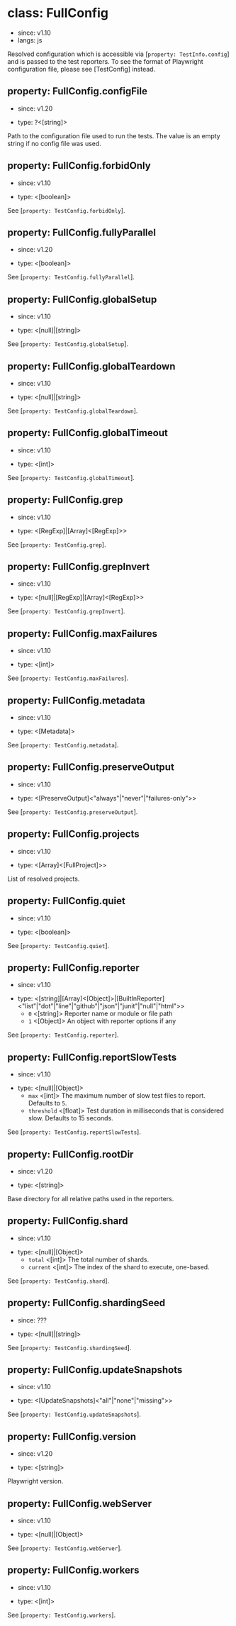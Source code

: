 # class: FullConfig
* since: v1.10
* langs: js

Resolved configuration which is accessible via [`property: TestInfo.config`] and is passed to the test reporters. To see the format of Playwright configuration file, please see [TestConfig] instead.

## property: FullConfig.configFile
* since: v1.20
- type: ?<[string]>

Path to the configuration file used to run the tests. The value is an empty string if no config file was used.

## property: FullConfig.forbidOnly
* since: v1.10
- type: <[boolean]>

See [`property: TestConfig.forbidOnly`].

## property: FullConfig.fullyParallel
* since: v1.20
- type: <[boolean]>

See [`property: TestConfig.fullyParallel`].

## property: FullConfig.globalSetup
* since: v1.10
- type: <[null]|[string]>

See [`property: TestConfig.globalSetup`].

## property: FullConfig.globalTeardown
* since: v1.10
- type: <[null]|[string]>

See [`property: TestConfig.globalTeardown`].

## property: FullConfig.globalTimeout
* since: v1.10
- type: <[int]>

See [`property: TestConfig.globalTimeout`].

## property: FullConfig.grep
* since: v1.10
- type: <[RegExp]|[Array]<[RegExp]>>

See [`property: TestConfig.grep`].

## property: FullConfig.grepInvert
* since: v1.10
- type: <[null]|[RegExp]|[Array]<[RegExp]>>

See [`property: TestConfig.grepInvert`].

## property: FullConfig.maxFailures
* since: v1.10
- type: <[int]>

See [`property: TestConfig.maxFailures`].

## property: FullConfig.metadata
* since: v1.10
- type: <[Metadata]>

See [`property: TestConfig.metadata`].

## property: FullConfig.preserveOutput
* since: v1.10
- type: <[PreserveOutput]<"always"|"never"|"failures-only">>

See [`property: TestConfig.preserveOutput`].

## property: FullConfig.projects
* since: v1.10
- type: <[Array]<[FullProject]>>

List of resolved projects.

## property: FullConfig.quiet
* since: v1.10
- type: <[boolean]>

See [`property: TestConfig.quiet`].

## property: FullConfig.reporter
* since: v1.10
- type: <[string]|[Array]<[Object]>|[BuiltInReporter]<"list"|"dot"|"line"|"github"|"json"|"junit"|"null"|"html">>
  - `0` <[string]> Reporter name or module or file path
  - `1` <[Object]> An object with reporter options if any

See [`property: TestConfig.reporter`].

## property: FullConfig.reportSlowTests
* since: v1.10
- type: <[null]|[Object]>
  - `max` <[int]> The maximum number of slow test files to report. Defaults to `5`.
  - `threshold` <[float]> Test duration in milliseconds that is considered slow. Defaults to 15 seconds.

See [`property: TestConfig.reportSlowTests`].

## property: FullConfig.rootDir
* since: v1.20
- type: <[string]>

Base directory for all relative paths used in the reporters.

## property: FullConfig.shard
* since: v1.10
- type: <[null]|[Object]>
  - `total` <[int]> The total number of shards.
  - `current` <[int]> The index of the shard to execute, one-based.

See [`property: TestConfig.shard`].

## property: FullConfig.shardingSeed
* since: ???
- type: <[null]|[string]>

See [`property: TestConfig.shardingSeed`].

## property: FullConfig.updateSnapshots
* since: v1.10
- type: <[UpdateSnapshots]<"all"|"none"|"missing">>

See [`property: TestConfig.updateSnapshots`].

## property: FullConfig.version
* since: v1.20
- type: <[string]>

Playwright version.

## property: FullConfig.webServer
* since: v1.10
- type: <[null]|[Object]>

See [`property: TestConfig.webServer`].

## property: FullConfig.workers
* since: v1.10
- type: <[int]>

See [`property: TestConfig.workers`].
